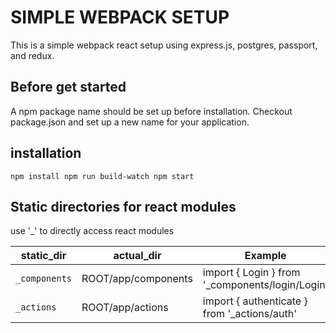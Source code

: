 # SIMPLE WEBPACK SETUP
This is a simple webpack react setup using express.js, postgres, passport, and redux.
<br />

## Before get started
A npm package name should be set up before installation. Checkout package.json and set up a new name for your application.
<br />

## installation
`
npm install
npm run build-watch
npm start
`
<br />

## Static directories for react modules
use '_' to directly access react modules

static_dir    | actual_dir          | Example
--------------|---------------------|-----------------------------------------------
`_components` | ROOT/app/components | import { Login } from '_components/login/Login'
`_actions` | ROOT/app/actions | import { authenticate } from '_actions/auth'